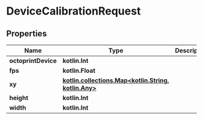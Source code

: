 
# DeviceCalibrationRequest

## Properties
Name | Type | Description | Notes
------------ | ------------- | ------------- | -------------
**octoprintDevice** | **kotlin.Int** |  | 
**fps** | **kotlin.Float** |  |  [optional]
**xy** | [**kotlin.collections.Map&lt;kotlin.String, kotlin.Any&gt;**](kotlin.Any.md) |  |  [optional]
**height** | **kotlin.Int** |  |  [optional]
**width** | **kotlin.Int** |  |  [optional]



